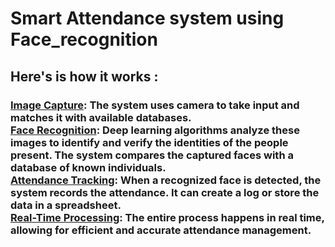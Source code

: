 <html>
  <head><h1>Smart Attendance system using Face_recognition</h1></head>
<body>
  
<h2>Here's is how it works :</h2>
<p><h3>
<u>Image Capture</u>: The system uses camera to take input and matches it with available databases.<br>
<u>Face Recognition</u>: Deep learning algorithms analyze these images to identify and verify the identities of the people present. The system compares the captured faces with a database of known individuals.<br>
<u>Attendance Tracking</u>: When a recognized face is detected, the system records the attendance. It can create a log or store the data in a spreadsheet.<br>
<u>Real-Time Processing</u>: The entire process happens in real time, allowing for efficient and accurate attendance management.<br>
  </p></h3>
</body>
</html>
